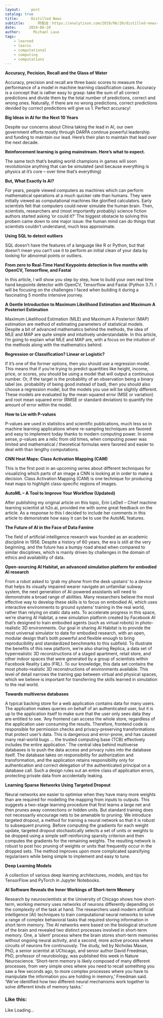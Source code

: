 ```yaml
---
layout:     post
catalog: true
title:      Distilled News
subtitle:      转载自：https://analytixon.com/2019/06/20/distilled-news-1102/
date:      2019-06-20
author:      Michael Laux
tags:
    - learned
    - learns
    - computational
    - computing
    - computations
---
```


**Accuracy, Pecision, Recall and the Glass of Water**

Accuracy, precision and recall are three basic scores to measure the performance of a model in machine learning classification cases. Accuracy is a concept that is rather easy to grasp: take the sum of all correct predictions and divide them by the total number of predictions, correct and wrong ones. Naturally, if there are no wrong predictions, correct predictions devided by correct predictions will give us 1. Perfect accuracy!

**Big Ideas in AI for the Next 10 Years**

Despite our concerns about China taking the lead in AI, our own government efforts mostly through DARPA continue powerful leadership and funding to maintain our lead. Here’s their plan to maintain that lead over the next decade.

**Reinforcement learning is going mainstream. Here’s what to expect.**

The same tech that’s beating world champions in games will soon revolutionize anything that can be simulated (and because everything is physics at it’s core – over time that’s everything)

**But, What Exactly Is AI?**

For years, people viewed computers as machines which can perform mathematical operations at a much quicker rate than humans. They were initially viewed as computational machines like glorified calculators. Early scientists felt that computers could never simulate the human brain. Then, scientists, researchers and (most importantly probably) science fiction authors started asking ‘or could it?’ The biggest obstacle to solving this probem came down to one major issue: the human mind can do things that scientists couldn’t understand, much less approximate.

**Using SQL to detect outliers**

SQL doesn’t have the features of a language like R or Python, but that doesn’t mean you can’t use it to perform an initial clean of your data by looking for abnormal points or outliers.

**From zero to Real-Time Hand Keypoints detection in five months with OpenCV, Tensorflow, and Fastai**

In this article, I will show you step by step, how to build your own real time hand keypoints detector with OpenCV, Tensorflow and Fastai (Python 3.7). I will be focusing on the challenges I faced when building it during a fascinating 5 months intensive journey.

**A Gentle Introduction to Maximum Likelihood Estimation and Maximum A Posteriori Estimation**

Maximum Likelihood Estimation (MLE) and Maximum A Posteriori (MAP) estimation are method of estimating parameters of statistical models. Despite a bit of advanced mathematics behind the methods, the idea of MLE and MAP are quite simple and intuitively understandable. In this article, I’m going to explain what MLE and MAP are, with a focus on the intuition of the methods along with the mathematics behind.

**Regression or Classification? Linear or Logistic?**

If it’s one of the former options, then you should use a regression model. This means that if you’re trying to predict quantities like height, income, price, or scores, you should be using a model that will output a continuous number. Or, if the target is the probability of an observation being a binary label (ex. probability of being good instead of bad), then you should also choose a regression model, but the models you use will be slightly different. These models are evaluated by the mean squared error (MSE or variation) and root mean squared error (RMSE or standard deviation) to quantify the amount of error within the model.

**How to Lie with P-values**

P-values are used in statistics and scientific publications, much less so in machine learning applications where re-sampling techniques are favored and easy to implement today thanks to modern computing power. In some sense, p-values are a relic from old times, when computing power was limited and mathematical / theoretical formulas were favored and easier to deal with than lengthy computations.

**CNN Heat Maps: Class Activation Mapping (CAM)**

This is the first post in an upcoming series about different techniques for visualizing which parts of an image a CNN is looking at in order to make a decision. Class Activation Mapping (CAM) is one technique for producing heat maps to highlight class-specific regions of images.

**AutoML – A Tool to Improve Your Workflow (Updated)**

After publishing my original article on this topic, Erin LeDell – Chief machine learning scientist at h2o.ai, provided me with some great feedback on the article. As a response to this I decided to include her comments in this article to demonstrate how easy it can be to use the AutoML features.

**The Future of AI in the Face of Data Famine**

The field of artificial intelligence research was founded as an academic discipline in 1956. Despite a history of 60 years, the era is still at the very beginning, and the future has a bumpy road ahead when compared to similar disciplines, which is mainly driven by challenges in the domain of ethics and availability of data.

**Open-sourcing AI Habitat, an advanced simulation platform for embodied AI research**

From a robot asked to ‘grab my phone from the desk upstairs’ to a device that helps its visually impaired wearer navigate an unfamiliar subway system, the next generation of AI-powered assistants will need to demonstrate a broad range of abilities. Many researchers believe the most effective way to develop these skills is to focus on embodied AI, which uses interactive environments to ground systems’ training in the real world, rather than relying on static data sets. To accelerate progress in this space, we’re sharing AI Habitat, a new simulation platform created by Facebook AI that’s designed to train embodied agents (such as virtual robots) in photo-realistic 3D environments. Our goal in sharing AI Habitat is to provide the most universal simulator to date for embodied research, with an open, modular design that’s both powerful and flexible enough to bring reproducibility and standardized benchmarks to this subfield. To illustrate the benefits of this new platform, we’re also sharing Replica, a data set of hyperrealistic 3D reconstructions of a staged apartment, retail store, and other indoor spaces that were generated by a group of scientists within Facebook Reality Labs (FRL). To our knowledge, this data set contains the most photo-realistic 3D reconstructions of environments available. This level of detail narrows the training gap between virtual and physical spaces, which we believe is important for transferring the skills learned in simulation to the real world.

**Towards multiverse databases**

A typical backing store for a web application contains data for many users. The application makes queries on behalf of an authenticated user, but it is up to the application itself to make sure that the user only sees data they are entitled to see. ‘Any frontend can access the whole store, regardless of the application user consuming the results. Therefore, frontend code is responsible for permission checks and privacy-preserving transformations that protect user’s data. This is dangerous and error-prone, and has caused many real-world bugs … the trusted computing base (TCB) effectively includes the entire application.’ The central idea behind multiverse databases is to push the data access and privacy rules into the database itself. The database takes on responsibility for authorization and transformation, and the application retains responsibility only for authentication and correct delegation of the authenticated principal on a database call. Such a design rules out an entire class of application errors, protecting private data from accidentally leaking.

**Learning Sparse Networks Using Targeted Dropout**

Neural networks are easier to optimise when they have many more weights than are required for modelling the mapping from inputs to outputs. This suggests a two-stage learning procedure that first learns a large net and then prunes away connections or hidden units. But standard training does not necessarily encourage nets to be amenable to pruning. We introduce targeted dropout, a method for training a neural network so that it is robust to subsequent pruning. Before computing the gradients for each weight update, targeted dropout stochastically selects a set of units or weights to be dropped using a simple self-reinforcing sparsity criterion and then computes the gradients for the remaining weights. The resulting network is robust to post hoc pruning of weights or units that frequently occur in the dropped sets. The method improves upon more complicated sparsifying regularisers while being simple to implement and easy to tune.

**Deep Learning Models**

A collection of various deep learning architectures, models, and tips for TensorFlow and PyTorch in Jupyter Notebooks.

**AI Software Reveals the Inner Workings of Short-term Memory**

Research by neuroscientists at the University of Chicago shows how short-term, working memory uses networks of neurons differently depending on the complexity of the task at hand. The researchers used modern artificial intelligence (AI) techniques to train computational neural networks to solve a range of complex behavioral tasks that required storing information in short term memory. The AI networks were based on the biological structure of the brain and revealed two distinct processes involved in short-term memory. One, a ‘silent’ process where the brain stores short-term memories without ongoing neural activity, and a second, more active process where circuits of neurons fire continuously. The study, led by Nicholas Masse, PhD, a senior scientist at UChicago, and senior author David Freedman, PhD, professor of neurobiology, was published this week in Nature Neuroscience. ‘Short-term memory is likely composed of many different processes, from very simple ones where you need to recall something you saw a few seconds ago, to more complex processes where you have to manipulate the information you are holding in memory,’ Freedman said. ‘We’ve identified how two different neural mechanisms work together to solve different kinds of memory tasks.’

### Like this:

Like Loading...
